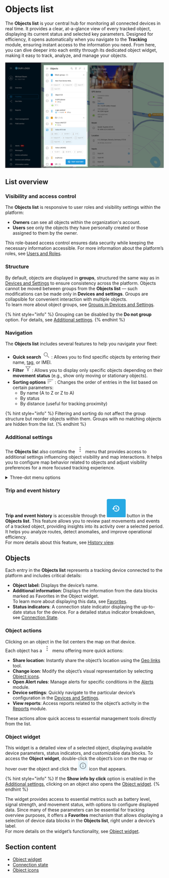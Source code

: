 # Objects list

The **Objects list** is your central hub for monitoring all connected devices in real time. It provides a clear, at-a-glance view of every tracked object, displaying its current status and selected key parameters. Designed for efficiency, it opens automatically when you navigate to the **Tracking** module, ensuring instant access to the information you need. From here, you can dive deeper into each entity through its dedicated object widget, making it easy to track, analyze, and manage your objects.

![Objects list](../attachments/Object_list_big.png)

## List overview

### **Visibility and access control**

The **Objects list** is responsive to user roles and visibility settings within the platform:

* **Owners** can see all objects within the organization's account.
* **Users** see only the objects they have personally created or those assigned to them by the owner.

This role-based access control ensures data security while keeping the necessary information accessible. For more information about the platform’s roles, see [Users and Roles](../../account/users-and-roles/).

### **Structure**

By default, objects are displayed in **groups**, structured the same way as in [Devices and Settings](../../devices-and-settings/) to ensure consistency across the platform. Objects cannot be moved between groups from the **Objects list** — such modifications can be made only in **Devices and settings**. Groups are collapsible for convenient interaction with multiple objects.\
To learn more about object groups, see [Groups in Devices and Settings](../../devices-and-settings/#key-features-and-configuration-options).

{% hint style="info" %}
Grouping can be disabled by the **Do not group** option. For details, see [Additional settings](./#additional-settings).
{% endhint %}

### Navigation

The **Objects list** includes several features to help you navigate your fleet:

* **Quick search** ![image-20250129-102418.png](../attachments/image-20250129-102418.png) : Allows you to find specific objects by entering their name, [tag](../../account/tags.md), or IMEI.
* **Filter** ![image-20250129-103218.png](../attachments/image-20250129-103218.png) : Allows you to display only specific objects depending on their **movement status** (e.g., show only moving or stationary objects).
* **Sorting options**![image-20250129-103257.png](../attachments/image-20250129-103257.png) : Changes the order of entries in the list based on certain parameters:
  * By name (A to Z or Z to A)
  * By status
  * By distance (useful for tracking proximity)

{% hint style="info" %}
Filtering and sorting do not affect the group structure but reorder objects within them. Groups with no matching objects are hidden from the list.
{% endhint %}

### Additional settings

The **Objects lis**t also contains the ![image-20250129-104120.png](../attachments/image-20250129-104120.png) menu that provides access to additional settings influencing object visibility and map interactions. It helps you to configure map behavior related to objects and adjust visibility preferences for a more focused tracking experience.

<details>

<summary>Three-dot menu options</summary>

* **Clusterize object markers**: Groups multiple objects in close proximity into a single icon displaying the number of objects within. This helps declutter the map when many objects are in one area. This feature is automatically enforced when more than 300 objects are in view.

- **Objects labels**: Displays the object’s name near its icon on the map.

* **Trace**: Displays a movement trail behind the object as it changes location.

- **Animation**: If enabled, object movement is smoothly animated on the map. If disabled, the object's position updates statically at intervals based on data reception.

* **Show only selected objects**: By default, all available objects are visible on the map. When enabled, only the objects selected from the list are displayed.

- **Show info by click**: Defines how the **Object widget** is opened. If enabled, the widget opens after a single click on an object. If disabled, you need to click ![image-20250129-105657.png](../attachments/image-20250129-105657.png) or double-click the object’s icon on the map to open the widget. This button appears to the right of the object when it’s selected.

* **Do not group**: Displays all entries in the list individually instead of grouping them. If enabled, sorting and filtering rules apply to the entire list.

- **Follow the selected object**: Keeps the map centered on the selected object as it moves, preventing it from moving off-screen.

</details>

### Trip and event history

**Trip and event history** is accessible through the <img src="../attachments/history.png" alt="history.png" data-size="line"> button in the **Objects list**. This feature allows you to review past movements and events of a tracked object, providing insights into its activity over a selected period. It helps you analyze routes, detect anomalies, and improve operational efficiency.\
For more details about this feature, see [History view](../history-view/).

## Objects

Each entry in the **Objects list** represents a tracking device connected to the platform and includes critical details:

* **Object label:** Displays the device’s name.
* **Additional information**: Displays the information from the data blocks marked as Favorites in the Object widget.\
  To learn more about displaying this data, see [Favorites](object-widget.md#favorites).
* **Status indicators**: A connection state indicator displaying the up-to-date status for the device. For a detailed status indicator breakdown, see [Connection State](connection-state.md).

### **Object actions**

Clicking on an object in the list centers the map on that device.\
Each object has a <img src="../attachments/image-20250129-104120.png" alt="image-20250129-104120.png" data-size="line"> menu offering more quick actions:

* **Share location**: Instantly share the object’s location using the [Geo links](../../geo-links/) tool.
* **Change icon**: Modify the object’s visual representation by selecting [Object icons](object-icons.md).
* **Open Alert rules**: Manage alerts for specific conditions in the [Alerts](../../rules-and-notifications/) module.
* **Device settings**: Quickly navigate to the particular device’s configuration in the [Devices and Settings](../../devices-and-settings/).
* **View reports**: Access reports related to the object’s activity in the [Reports](../../reports/) module.

These actions allow quick access to essential management tools directly from the list.

### **Object widget**

This widget is a detailed view of a selected object, displaying available device parameters, status indicators, and customizable data blocks. To access the **Object widget**, double-click the object’s icon on the map or hover over the object and click the <img src="../attachments/image-20250129-113905.png" alt="image-20250129-113905.png" data-size="line"> icon that appears.

{% hint style="info" %}
If the **Show info by click** option is enabled in the [Additional settings](./#additional-settings), clicking on an object also opens the [Object widget](./#object-widget).
{% endhint %}

The widget provides access to essential metrics such as battery level, signal strength, and movement status, with options to configure displayed data. Since many of these parameters can be essential for tracking overview purposes, it offers a **Favorites** mechanism that allows displaying a selection of device data blocks in the **Objects list**, right under a device’s label.\
For more details on the widget’s functionality, see [Object widget](object-widget.md).

## Section content

* [Object widget](object-widget.md)
* [Connection state](connection-state.md)
* [Object icons](object-icons.md)
